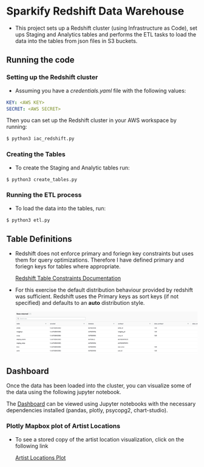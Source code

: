 
# Sparkify Redshift Data Warehouse

* This project sets up a Redshift cluster (using Infrastructure as Code), set ups Staging and Analytics tables and performs the ETL tasks to load the data into the tables from json files in S3 buckets.

## Running the code

### Setting up the Redshift cluster
* Assuming you have a *credentials.yaml* file with the following values:
```yaml
KEY: <AWS KEY>
SECRET: <AWS SECRET>
```

 Then you can set up the Redshift cluster in your AWS workspace by running:

 ```bash
$ python3 iac_redshift.py
 ```

### Creating the Tables

* To create the Staging and Analytic tables run:

```bash
$ python3 create_tables.py
```

### Running the ETL process

* To load the data into the tables, run:
```bash
$ python3 etl.py
```

## Table Definitions

* Redshift does not enforce primary and foriegn key constraints but uses them for query optimizations. Therefore I have defined primary and foriegn keys for tables where appropriate.

    [Redshift Table Constraints Documentation](https://docs.aws.amazon.com/redshift/latest/dg/c_best-practices-defining-constraints.html)

* For this exercise the default distribution behaviour provided by redshift was sufficient. Redshift uses the Primary keys as sort keys (if not specified) and defaults to an **auto** distribution style.

    ![Sort and Distribution data for Tables](images/sort_dist.png)

## Dashboard

Once the data has been loaded into the cluster, you can visualize some of the data using the following jupyter notebook.

The [Dashboard](dashboard.ipynb) can be viewed using Jupyter notebooks with the necessary dependencies installed (pandas, plotly, psycopg2, chart-studio).
  

### Plotly Mapbox plot of Artist Locations
    
* To see a stored copy of the artist location visualization, click on the following link

     [Artist Locations Plot](images/artist-location.png)
